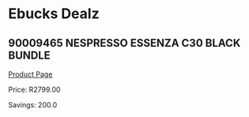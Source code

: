 
# Ebucks Dealz
## 90009465 NESPRESSO ESSENZA C30 BLACK BUNDLE
[Product Page](https://www.ebucks.com/web/shop/productSelected.do?prodId=646525410&catId=1158502875)

Price: R2799.00

Savings: 200.0


	
